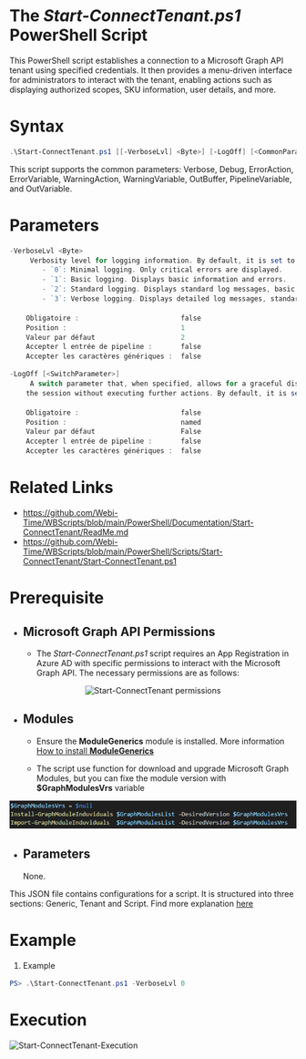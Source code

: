 ﻿# The *Start-ConnectTenant.ps1* PowerShell Script

This PowerShell script establishes a connection to a Microsoft Graph API tenant using specified credentials. It then 
provides a menu-driven interface for administrators to interact with the tenant, enabling actions such as displaying 
authorized scopes, SKU information, user details, and more.

# Syntax
```powershell
.\Start-ConnectTenant.ps1 [[-VerboseLvl] <Byte>] [-LogOff] [<CommonParameters>]
```

This script supports the common parameters: Verbose, Debug, ErrorAction, ErrorVariable, WarningAction, 
WarningVariable, OutBuffer, PipelineVariable, and OutVariable.

# Parameters
```powershell
-VerboseLvl <Byte>
     Verbosity level for logging information. By default, it is set to 1.
        - `0`: Minimal logging. Only critical errors are displayed.
        - `1`: Basic logging. Displays basic information and errors.
        - `2`: Standard logging. Displays standard log messages, basic information, and errors.
        - `3`: Verbose logging. Displays detailed log messages, standard information, and errors.
    
    Obligatoire :                         false
    Position :                            1
    Valeur par défaut                     2
    Accepter l entrée de pipeline :       false
    Accepter les caractères génériques :  false
```
```powershell
-LogOff [<SwitchParameter>]
     A switch parameter that, when specified, allows for a graceful disconnection from the Microsoft Graph tenant. It ends 
    the session without executing further actions. By default, it is set to $false.
    
    Obligatoire :                         false
    Position :                            named
    Valeur par défaut                     False
    Accepter l entrée de pipeline :       false
    Accepter les caractères génériques :  false
```


# Related Links
- https://github.com/Webi-Time/WBScripts/blob/main/PowerShell/Documentation/Start-ConnectTenant/ReadMe.md
- https://github.com/Webi-Time/WBScripts/blob/main/PowerShell/Scripts/Start-ConnectTenant/Start-ConnectTenant.ps1
# Prerequisite
- ## Microsoft Graph API Permissions
	- The *Start-ConnectTenant.ps1* script requires an App Registration in Azure AD with specific permissions to interact with the Microsoft Graph API. The necessary permissions are as follows:

<p align='center'>
<img src='Start-ConnectTenant-Right.png' alt='Start-ConnectTenant permissions' width='auto' height='auto' />
</p>

- ## Modules
	- Ensure the **ModuleGenerics** module is installed. More information [How to install **ModuleGenerics**](/PowerShell/README.md)

	- The script use function for download and upgrade Microsoft Graph Modules, but you can fixe the module version with **$GraphModulesVrs** variable
<p align='center'>
<img src='/Datas/Images/FixMsGraphModuleVersion.png' alt='FixMsGraphModuleVersion' width='auto' height='auto' />
</p>

- ## Parameters
	None.

This JSON file contains configurations for a script. It is structured into three sections: Generic, Tenant and Script. Find more explanation [here](/PowerShell/README.md)

# Example

1. Example
```powershell
PS> .\Start-ConnectTenant.ps1 -VerboseLvl 0
```
# Execution
<img src='Start-ConnectTenant-Execution.png' alt='Start-ConnectTenant-Execution' width='auto' height='auto' />

